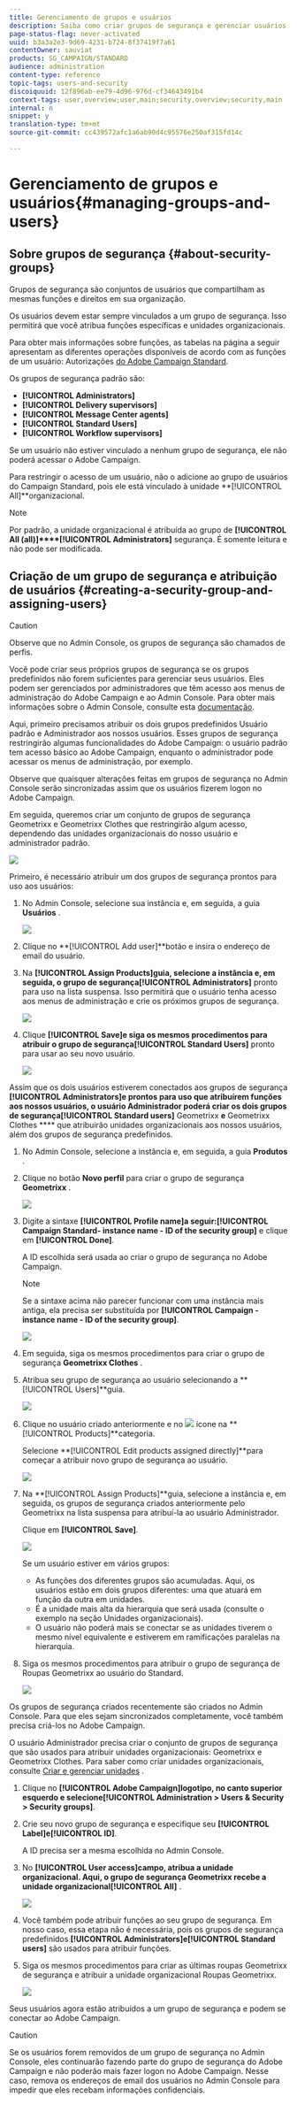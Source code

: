 ```yaml
---
title: Gerenciamento de grupos e usuários
description: Saiba como criar grupos de segurança e gerenciar usuários.
page-status-flag: never-activated
uuid: b3a3a2e3-9d69-4231-b724-8f37419f7a61
contentOwner: sauviat
products: SG_CAMPAIGN/STANDARD
audience: administration
content-type: reference
topic-tags: users-and-security
discoiquuid: 12f896ab-ee79-4d96-976d-cf34643491b4
context-tags: user,overview;user,main;security,overview;security,main
internal: n
snippet: y
translation-type: tm+mt
source-git-commit: cc439572afc1a6ab90d4c95576e250af315fd14c

---
```



# Gerenciamento de grupos e usuários{#managing-groups-and-users}

## Sobre grupos de segurança {#about-security-groups}

Grupos de segurança são conjuntos de usuários que compartilham as mesmas funções e direitos em sua organização.

Os usuários devem estar sempre vinculados a um grupo de segurança. Isso permitirá que você atribua funções específicas e unidades organizacionais.

Para obter mais informações sobre funções, as tabelas na página a seguir apresentam as diferentes operações disponíveis de acordo com as funções de um usuário: Autorizações [do Adobe Campaign Standard](https://docs.campaign.adobe.com/doc/standard/en/Technotes/AdobeCampaign-ACSRights.pdf).

Os grupos de segurança padrão são:

* **[!UICONTROL Administrators]**
* **[!UICONTROL Delivery supervisors]**
* **[!UICONTROL Message Center agents]**
* **[!UICONTROL Standard Users]**
* **[!UICONTROL Workflow supervisors]**

Se um usuário não estiver vinculado a nenhum grupo de segurança, ele não poderá acessar o Adobe Campaign.

Para restringir o acesso de um usuário, não o adicione ao grupo de usuários do Campaign Standard, pois ele está vinculado à unidade **[!UICONTROL All]**organizacional.

>[!NOTE]
>
>Por padrão, a unidade organizacional é atribuída ao grupo de **[!UICONTROL All (all)]****[!UICONTROL Administrators]** segurança. É somente leitura e não pode ser modificada.

## Criação de um grupo de segurança e atribuição de usuários {#creating-a-security-group-and-assigning-users}

>[!CAUTION]
>
>Observe que no Admin Console, os grupos de segurança são chamados de perfis.

Você pode criar seus próprios grupos de segurança se os grupos predefinidos não forem suficientes para gerenciar seus usuários. Eles podem ser gerenciados por administradores que têm acesso aos menus de administração do Adobe Campaign e ao Admin Console. Para obter mais informações sobre o Admin Console, consulte esta [documentação](https://helpx.adobe.com/enterprise/managing/user-guide.html).

Aqui, primeiro precisamos atribuir os dois grupos predefinidos Usuário padrão e Administrador aos nossos usuários. Esses grupos de segurança restringirão algumas funcionalidades do Adobe Campaign: o usuário padrão tem acesso básico ao Adobe Campaign, enquanto o administrador pode acessar os menus de administração, por exemplo.

Observe que quaisquer alterações feitas em grupos de segurança no Admin Console serão sincronizadas assim que os usuários fizerem logon no Adobe Campaign.

Em seguida, queremos criar um conjunto de grupos de segurança Geometrixx e Geometrixx Clothes que restringirão algum acesso, dependendo das unidades organizacionais do nosso usuário e administrador padrão.

![](assets/ootb_security_group_1.png)

Primeiro, é necessário atribuir um dos grupos de segurança prontos para uso aos usuários:

1. No Admin Console, selecione sua instância e, em seguida, a guia **Usuários** .

   ![](assets/manage_security_group_2.png)

1. Clique no **[!UICONTROL Add user]**botão e insira o endereço de email do usuário.
1. Na **[!UICONTROL Assign Products]**guia, selecione a instância e, em seguida, o grupo de segurança**[!UICONTROL Administrators]** pronto para uso na lista suspensa. Isso permitirá que o usuário tenha acesso aos menus de administração e crie os próximos grupos de segurança.

   ![](assets/ootb_security_group_2.png)

1. Clique **[!UICONTROL Save]**e siga os mesmos procedimentos para atribuir o grupo de segurança**[!UICONTROL Standard Users]** pronto para usar ao seu novo usuário.

   ![](assets/ootb_security_group_3.png)

Assim que os dois usuários estiverem conectados aos grupos de segurança **[!UICONTROL Administrators]**e prontos para uso que atribuírem funções aos nossos usuários, o usuário Administrador poderá criar os dois grupos de segurança**[!UICONTROL Standard users]** Geometrixx **e** Geometrixx Clothes **** que atribuirão unidades organizacionais aos nossos usuários, além dos grupos de segurança predefinidos.

1. No Admin Console, selecione a instância e, em seguida, a guia **Produtos** .
1. Clique no botão **Novo perfil** para criar o grupo de segurança **Geometrixx** .

   ![](assets/create_security_1.png)

1. Digite a sintaxe **[!UICONTROL Profile name]**a seguir:**[!UICONTROL Campaign Standard- instance name - ID of the security group]** e clique em **[!UICONTROL Done]**.

   A ID escolhida será usada ao criar o grupo de segurança no Adobe Campaign.

   >[!NOTE]
   >
   >Se a sintaxe acima não parecer funcionar com uma instância mais antiga, ela precisa ser substituída por **[!UICONTROL Campaign - instance name - ID of the security group]**.

   ![](assets/manage_security_group_1.png)

1. Em seguida, siga os mesmos procedimentos para criar o grupo de segurança **Geometrixx Clothes** .
1. Atribua seu grupo de segurança ao usuário selecionando a **[!UICONTROL Users]**guia.

   ![](assets/manage_security_group_2.png)

1. Clique no usuário criado anteriormente e no ![](assets/managing_security_group_10.png) ícone na **[!UICONTROL Products]**categoria.

   Selecione **[!UICONTROL Edit products assigned directly]**para começar a atribuir novo grupo de segurança ao usuário.

   ![](assets/manage_security_group_8.png)

1. Na **[!UICONTROL Assign Products]**guia, selecione a instância e, em seguida, os grupos de segurança criados anteriormente pelo Geometrixx na lista suspensa para atribuí-la ao usuário Administrador.

   Clique em **[!UICONTROL Save]**.

   ![](assets/manage_security_group_3.png)

   Se um usuário estiver em vários grupos:

   * As funções dos diferentes grupos são acumuladas. Aqui, os usuários estão em dois grupos diferentes: uma que atuará em função da outra em unidades.
   * É a unidade mais alta da hierarquia que será usada (consulte o exemplo na seção Unidades [](../../administration/using/organizational-units.md) organizacionais).
   * O usuário não poderá mais se conectar se as unidades tiverem o mesmo nível equivalente e estiverem em ramificações paralelas na hierarquia.

1. Siga os mesmos procedimentos para atribuir o grupo de segurança de Roupas Geometrixx ao usuário do Standard.

   ![](assets/manage_security_group_9.png)

Os grupos de segurança criados recentemente são criados no Admin Console. Para que eles sejam sincronizados completamente, você também precisa criá-los no Adobe Campaign.

O usuário Administrador precisa criar o conjunto de grupos de segurança que são usados para atribuir unidades organizacionais: Geometrixx e Geometrixx Clothes. Para saber como criar unidades organizacionais, consulte [Criar e gerenciar unidades](../../administration/using/organizational-units.md#creating-and-managing-units) .

1. Clique no **[!UICONTROL Adobe Campaign]**logotipo, no canto superior esquerdo e selecione**[!UICONTROL Administration > Users & Security > Security groups]**.
1. Crie seu novo grupo de segurança e especifique seu **[!UICONTROL Label]**e**[!UICONTROL ID]**.

   A ID precisa ser a mesma escolhida no Admin Console.

1. No **[!UICONTROL User access]**campo, atribua a unidade organizacional. Aqui, o grupo de segurança Geometrixx recebe a unidade organizacional**[!UICONTROL All]** .

   ![](assets/manage_security_group_6.png)

1. Você também pode atribuir funções ao seu grupo de segurança. Em nosso caso, essa etapa não é necessária, pois os grupos de segurança predefinidos **[!UICONTROL Administrators]**e**[!UICONTROL Standard users]** são usados para atribuir funções.
1. Siga os mesmos procedimentos para criar as últimas roupas Geometrixx de segurança e atribuir a unidade organizacional Roupas Geometrixx.

   ![](assets/manage_security_group_7.png)

Seus usuários agora estão atribuídos a um grupo de segurança e podem se conectar ao Adobe Campaign.

>[!CAUTION]
>
>Se os usuários forem removidos de um grupo de segurança no Admin Console, eles continuarão fazendo parte do grupo de segurança do Adobe Campaign e não poderão mais fazer logon no Adobe Campaign. Nesse caso, remova os endereços de email dos usuários no Admin Console para impedir que eles recebam informações confidenciais.

